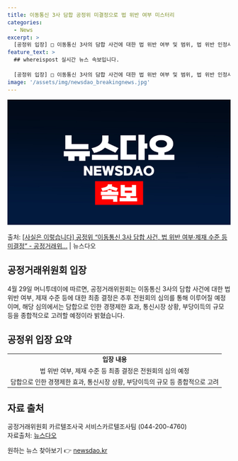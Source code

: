 ```yaml
---
title: 이동통신 3사 담합 공정위 미결정으로 법 위반 여부 미스터리
categories:
  - News
excerpt: >
  [공정위 입장] □ 이동통신 3사의 담합 사건에 대한 법 위반 여부 및 범위, 법 위반 인정시 제재 수준 등…
feature_text: >
  ## whereispost 실시간 뉴스 속보입니다.

  [공정위 입장] □ 이동통신 3사의 담합 사건에 대한 법 위반 여부 및 범위, 법 위반 인정시 제재 수준 등…
image: '/assets/img/newsdao_breakingnews.jpg'
---
```


![뉴스다오 속보](/assets/img/newsdao_breakingnews.jpg)

<p>출처: <a href="https://newsdao.kr/3710" rel="dofollow">[사실은 이렇습니다] 공정위 “이동통신 3사 담합 사건, 법 위반 여부·제재 수준 등 미결정” - 공정거래위…</a> | 뉴스다오</p>

<h2 data-ke-size="size26">공정거래위원회 입장</h2>
<p data-ke-size="size16">4월 29일 머니투데이에 따르면, 공정거래위원회는 이동통신 3사의 담합 사건에 대한 법 위반 여부, 제재 수준 등에 대한 최종 결정은 추후 전원회의 심의를 통해 이루어질 예정이며, 해당 심의에서는 담합으로 인한 경쟁제한 효과, 통신시장 상황, 부당이득의 규모 등을 종합적으로 고려할 예정이라 밝혔습니다.</p>

<h2 data-ke-size="size26">공정위 입장 요약</h2>
<table>
	<tr>
		<td style="text-align: center; height: 17px;"><b>입장 내용</b></td>
	</tr>
	<tr>
		<td style="text-align: center; height: 17px;">법 위반 여부, 제재 수준 등 최종 결정은 전원회의 심의 예정</td>
	</tr>
	<tr>
		<td style="text-align: center; height: 17px;">담합으로 인한 경쟁제한 효과, 통신시장 상황, 부당이득의 규모 등 종합적으로 고려</td>
	</tr>
</table>

<h2 data-ke-size="size26">자료 출처</h2>
<p data-ke-size="size16">공정거래위원회 카르텔조사국 서비스카르텔조사팀 (044-200-4760)<br>자료출처: <a href="https://newsdao.kr/3710">뉴스다오</a></p> 

원하는 뉴스 찾아보기 👉 <a href="https://newsdao.kr" rel="dofollow">newsdao.kr</a>


